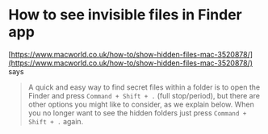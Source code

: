 How to see invisible files in Finder app
=========================================

[https://www.macworld.co.uk/how-to/show-hidden-files-mac-3520878/](https://www.macworld.co.uk/how-to/show-hidden-files-mac-3520878/) says

> A quick and easy way to find secret files within a folder is to open the Finder and press `Command + Shift + .` (full stop/period), but there are other options you might like to consider, as we explain below.
> When you no longer want to see the hidden folders just press `Command + Shift + .` again.
